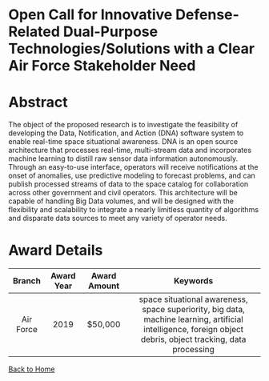 
Open Call for Innovative Defense-Related Dual-Purpose Technologies/Solutions with a Clear Air Force Stakeholder Need
====================================================================================================================

# Abstract


The object of the proposed research is to investigate the feasibility of developing the Data, Notification, and Action (DNA) software system to enable real-time space situational awareness. DNA is an open source architecture that processes real-time, multi-stream data and incorporates machine learning to distill raw sensor data information autonomously. Through an easy-to-use interface, operators will receive notifications at the onset of anomalies, use predictive modeling to forecast problems, and can publish processed streams of data to the space catalog for collaboration across other government and civil operators. This architecture will be capable of handling Big Data volumes, and will be designed with the flexibility and scalability to integrate a nearly limitless quantity of algorithms and disparate data sources to meet any variety of operator needs.  

# Award Details

|Branch|Award Year|Award Amount|Keywords|
| :---: | :---: | :---: | :---: |
|Air Force|2019|$50,000|space situational awareness, space superiority, big data, machine learning, artificial intelligence, foreign object debris, object tracking, data processing|
  
  


[Back to Home](https://github.com/chrischow/dod_sbir_awards/DJ/#1544)